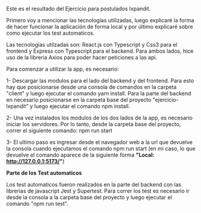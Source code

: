 Este es el resultado del Ejercicio para postulados Ixpandit.

Primero voy a mencionar las tecnologías utilizadas, luego explicaré la forma de hacer funcionar la aplicación de forma local y por último explicaré sobre como ejecutar los test automaticos.

Las tecnologías utilzadas son: React.js con Typescript y Css3 para el frontend y Express con Typescript para el backend. Para ambos lados, hice uso de la libreria Axios para poder hacer peticiones a las api.

Para comenzar a utilizar la app, es necesario:

1- Descargar las modulos para el lado del backend y del frontend. Para esto hay que posicionarse desde una consola de comandos en la carpeta "client" y luego ejecutar el comando yarn install. Para la parte del backend en necesario posicionarse en la carpeta base del proyecto "ejercicio-lxpandit" y luego ejecutar el comando npm install.

2- Una vez instalados los modulos de los dos lados de la app, es necesario iniciar los servidores. Por lo tanto, desde la carpeta base del proyecto, correr el siguiente comando: npm run start

3- El ultimo paso es ingresar desde el navegador web a la url que devuelve la consola cuando ejecutamos el comando npm run start (en mi caso, lo que devuelve el comando aparece de la siguiente forma **"Local: http://127.0.0.1:5173/"**)


**Parte de los Test automaticos**

Los test automaticos fueron realizados en la parte del backend con las librerias de javascript Jest y Supertest.
Para correr los test es necesario ir desde la consola a la carpeta base del proyecto y luego ejecutar el comando "npm run test".
